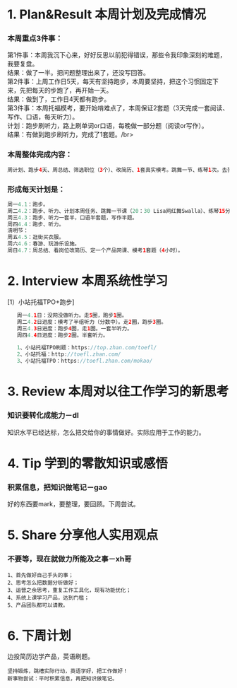 # 1. Plan&Result 本周计划及完成情况
### 本周重点3件事：
第1件事：本周我沉下心来，好好反思以前犯得错误，那些令我印象深刻的难题，我要复盘。</br>
结果：做了一半。把问题整理出来了，还没写回答。</br>
第2件事：上周工作日5天，每天有坚持跑步，本周要坚持，把这个习惯固定下来，先把每天的步跑了，再开始一天。</br>
结果：做到了，工作日4天都有跑步。</br>
第3件事：本周托福模考，要开始啃难点了，本周保证2套题（3天完成一套阅读、写作、口语，每天听力）。</br>
计划：跑步刷听力，路上刷单词or口语，每晚做一部分题（阅读or写作）。</br>
结果：有做到跑步刷听力，完成了1套题。/br>

### 本周整体完成内容：
```Java
周计划、跑步4天、周总结、筛选职位（3个）、改简历、1套真实模考。跳舞一节、练琴1次。去张琦家、刷1遍生词本（1097个，9000多单词中常错词）。
```
### 形成每天计划是：
```Java
周一4.1：跑步。
周二4.2：跑步、听力、计划本周任务、跳舞一节课（20：30 Lisa网红舞Swalla）、练琴15分钟。
周三4.3：跑步、听力一套半，口语半套题，写作半题。
周四4.4：跑步、听力。
清明节：
周五4.5：逛街买衣服。
周六4.6：春游、玩游乐设施。
周日4.7：周总结、看岗位改简历、定一个产品网课、模考1套题（4小时）。
```
# 2. Interview 本周系统性学习
[1）小站托福TPO+跑步]
```Java
   周一4.1日：没网没做听力。走5圈，跑步1圈。
   周二4.2日进度：模考了半组听力（分数中）。走2圈，跑步3圈。
   周三4.3日进度：跑步4圈，走1圈。一套半听力。
   周四4.4日进度：跑步2圈。半套听力。

   1、小站托福TPO刷题：https://top.zhan.com/toefl/
   2、小站托福：http://toefl.zhan.com/
   3、小站托福TPO：https://toefl.zhan.com/mokao/
```

# 3. Review 本周对以往工作学习的新思考
### 知识要转化成能力－dl
知识水平已经达标，怎么把交给你的事情做好。实际应用于工作的能力。
    
# 4. Tip 学到的零散知识或感悟
### 积累信息，把知识做笔记－gao
好的东西要mark，要整理，要回顾。下周尝试。
  
# 5. Share 分享他人实用观点
### 不要等，现在就做力所能及之事－xh哥
```
1、首先做好自己手头的事；
2、思考怎么把数据分析做好；
3、运营之余思考，重复工作工具化，现有功能优化；
4、系统上课学习产品，达到门槛；
5、产品团队都可以请教。
```
# 6. 下周计划
边投简历边学产品，英语刷题。</br>
```
坚持锻炼，跳槽实际行动，英语学好，把工作做好！
新事物尝试：平时积累信息，再把知识做笔记。
```


